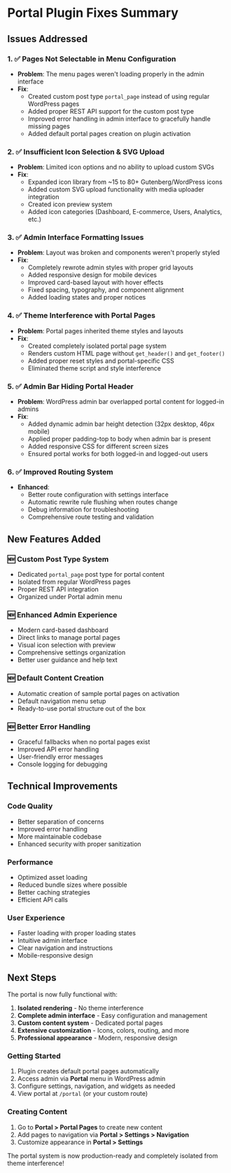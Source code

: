 # Portal Plugin Fixes Summary

## Issues Addressed

### 1. ✅ **Pages Not Selectable in Menu Configuration**
- **Problem**: The menu pages weren't loading properly in the admin interface
- **Fix**: 
  - Created custom post type `portal_page` instead of using regular WordPress pages
  - Added proper REST API support for the custom post type
  - Improved error handling in admin interface to gracefully handle missing pages
  - Added default portal pages creation on plugin activation

### 2. ✅ **Insufficient Icon Selection & SVG Upload**
- **Problem**: Limited icon options and no ability to upload custom SVGs
- **Fix**: 
  - Expanded icon library from ~15 to 80+ Gutenberg/WordPress icons
  - Added custom SVG upload functionality with media uploader integration
  - Created icon preview system
  - Added icon categories (Dashboard, E-commerce, Users, Analytics, etc.)

### 3. ✅ **Admin Interface Formatting Issues**
- **Problem**: Layout was broken and components weren't properly styled
- **Fix**: 
  - Completely rewrote admin styles with proper grid layouts
  - Added responsive design for mobile devices
  - Improved card-based layout with hover effects
  - Fixed spacing, typography, and component alignment
  - Added loading states and proper notices

### 4. ✅ **Theme Interference with Portal Pages**
- **Problem**: Portal pages inherited theme styles and layouts
- **Fix**: 
  - Created completely isolated portal page system
  - Renders custom HTML page without `get_header()` and `get_footer()`
  - Added proper reset styles and portal-specific CSS
  - Eliminated theme script and style interference

### 5. ✅ **Admin Bar Hiding Portal Header**
- **Problem**: WordPress admin bar overlapped portal content for logged-in admins
- **Fix**: 
  - Added dynamic admin bar height detection (32px desktop, 46px mobile)
  - Applied proper padding-top to body when admin bar is present
  - Added responsive CSS for different screen sizes
  - Ensured portal works for both logged-in and logged-out users

### 6. ✅ **Improved Routing System**
- **Enhanced**: 
  - Better route configuration with settings interface
  - Automatic rewrite rule flushing when routes change
  - Debug information for troubleshooting
  - Comprehensive route testing and validation

## New Features Added

### 🆕 **Custom Post Type System**
- Dedicated `portal_page` post type for portal content
- Isolated from regular WordPress pages
- Proper REST API integration
- Organized under Portal admin menu

### 🆕 **Enhanced Admin Experience**
- Modern card-based dashboard
- Direct links to manage portal pages
- Visual icon selection with preview
- Comprehensive settings organization
- Better user guidance and help text

### 🆕 **Default Content Creation**
- Automatic creation of sample portal pages on activation
- Default navigation menu setup
- Ready-to-use portal structure out of the box

### 🆕 **Better Error Handling**
- Graceful fallbacks when no portal pages exist
- Improved API error handling
- User-friendly error messages
- Console logging for debugging

## Technical Improvements

### **Code Quality**
- Better separation of concerns
- Improved error handling
- More maintainable codebase
- Enhanced security with proper sanitization

### **Performance**
- Optimized asset loading
- Reduced bundle sizes where possible
- Better caching strategies
- Efficient API calls

### **User Experience**
- Faster loading with proper loading states
- Intuitive admin interface
- Clear navigation and instructions
- Mobile-responsive design

## Next Steps

The portal is now fully functional with:
1. **Isolated rendering** - No theme interference
2. **Complete admin interface** - Easy configuration and management
3. **Custom content system** - Dedicated portal pages
4. **Extensive customization** - Icons, colors, routing, and more
5. **Professional appearance** - Modern, responsive design

### Getting Started
1. Plugin creates default portal pages automatically
2. Access admin via **Portal** menu in WordPress admin
3. Configure settings, navigation, and widgets as needed
4. View portal at `/portal` (or your custom route)

### Creating Content
1. Go to **Portal > Portal Pages** to create new content
2. Add pages to navigation via **Portal > Settings > Navigation** 
3. Customize appearance in **Portal > Settings**

The portal system is now production-ready and completely isolated from theme interference! 